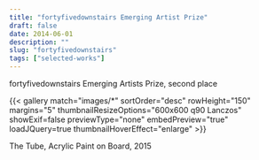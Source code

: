 ```yaml
---
title: "fortyfivedownstairs Emerging Artist Prize"
draft: false
date: 2014-06-01
description: ""
slug: "fortyfivedownstairs"
tags: ["selected-works"]
---
```


fortyfivedownstairs Emerging Artists Prize, second place

{{< gallery match="images/*" sortOrder="desc" rowHeight="150" margins="5" thumbnailResizeOptions="600x600 q90 Lanczos" showExif=false previewType="none" embedPreview="true" loadJQuery=true thumbnailHoverEffect="enlarge" >}}

The Tube, Acrylic Paint on Board, 2015
